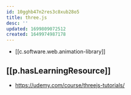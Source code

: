 ```yaml
---
id: 10gghb47n2res3c8xub28o5
title: three.js
desc: ''
updated: 1699809072512
created: 1649974987178
---
```


- [[c.software.web.animation-library]]

## [[p.hasLearningResource]]
  
- https://udemy.com/course/threejs-tutorials/

